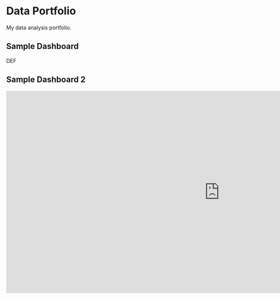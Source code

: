 # Data Portfolio
My data analysis portfolio.

## Sample Dashboard
DEF

## Sample Dashboard 2

<iframe title="SalesSample" width="1140" height="541.25" src="https://app.powerbi.com/reportEmbed?reportId=af89664f-fa38-42c5-8c7d-a13fb2902978&autoAuth=true&ctid=847b463e-ff98-4c2c-974a-fc050d21f3b5" frameborder="0" allowFullScreen="true"></iframe>
